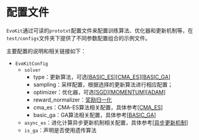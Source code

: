 # 配置文件

`EvoKit`通过可读的`prototxt`配置文件来配置训练算法、优化器和更新机制等，在`test/configs`文件夹下提供了不同参数配置组合的示例文件。

主要配置的说明和相关链接如下：

- `EvoKitConfig`
  - `solver`
    - type：更新算法，可选[<a href="../algorithms/ES.md">BASIC_ES</a>][<a href="../algorithms/CMA-ES.md">CMA_ES</a>][<a href="../algorithms/GA.md">BASIC_GA</a>]
    - sampling：采样配置，根据选择的更新算法进行相应配置；
    - optimizer：优化器，可选[<a href="../algorithms/SGD.md">SGD</a>][<a href="../algorithms/Momentum.md">MOMENTUM</a>][<a href="../algorithms/Adam.md">ADAM</a>]
    - reward_normalizer：<a href="../algorithms/reward_normalizer.md">奖励归一化</a>
    - cma_es：CMA-ES算法相关配置，具体参考[<a href="../algorithms/CMA-ES.md">CMA_ES</a>]
    - basic_ga：GA算法相关配置，具体参考[<a href="../algorithms/GA.md">BASIC_GA</a>]
  - `async_es`：进化计算异步更新机制相关配置，具体参考[<a href="../algorithms/async_update.md">异步更新机制</a>]
  - `is_ga`：声明是否使用遗传算法
